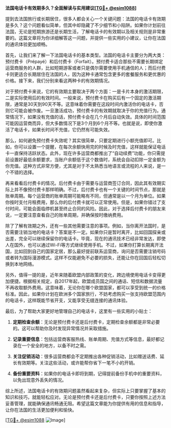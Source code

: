 **法国电话卡有效期多久？全面解读与实用建议[[TG💪+ @esim1088](https://t.me/s/esim1088)]**

提到去法国旅行或长期居住，很多人都会关心一个关键问题：法国的电话卡有效期是多久？这个问题看似简单，但其中却隐藏了不少细节和小陷阱。如果你计划前往法国，无论是短期旅游还是长期生活，了解电话卡的有效期以及相关规则是非常重要的。这篇文章将为你详细解答这一问题，并提供一些实用的小建议，让你在法国的通讯体验更加顺畅。

首先，让我们来了解一下法国电话卡的基本类型。法国的电话卡主要分为两大类：预付费卡（Prépayé）和后付费卡（Forfait）。预付费卡适合那些不需要长期绑定运营商服务的人群，比如短期游客或者只是偶尔需要使用手机通信的人；而后付费卡则更适合长期居住在法国的人，因为这种卡通常包含更多的套餐服务和更优惠的价格。接下来，我们分别来看这两种卡的有效期情况。

对于预付费卡来说，它的有效期主要取决于两个方面：一是卡片本身的激活期限，二是实际使用后的有效时间。一般来说，预付费卡在购买后有一个固定的激活期限，通常是30天到90天不等。这意味着你需要在这段时间内激活你的电话卡，否则它可能会被作废。一旦激活成功，预付费卡的有效期就取决于你的充值行为。通常情况下，如果没有充值的话，预付费卡会在几个月后自动失效。具体的时间范围可能因运营商而异，但大多数情况下是3个月到6个月不等。也就是说，即使你激活了电话卡，如果长时间不充值，它仍然有可能失效。

那么，如何避免预付费卡失效呢？其实很简单，只要定期进行小额充值即可。比如，你可以设置一个提醒，在每次余额快用完的时候及时充值，这样就能保证电话卡一直保持活跃状态。此外，现在许多运营商都推出了“自动续费”功能，你只需提前设置好最低余额要求，当账户余额低于这个数值时，系统会自动扣除一定金额为你充值。这种方式非常方便，尤其是对于不太熟悉当地语言或流程的人来说，是一个不错的选择。

再来看看后付费卡的情况。后付费卡由于需要与运营商签订合同，因此其有效期实际上并不像预付费卡那样明确。不过，后付费卡也有一个关键的时间节点，那就是账单周期。每个运营商的账单周期可能略有不同，但通常是以一个月为单位。如果你按时支付月租费用，那么你的后付费卡就可以正常使用。但是，如果你错过了支付时间，可能会面临停机甚至终止合同的风险。因此，对于选择后付费卡的朋友来说，一定要注意查看自己的账单周期，并确保按时缴纳费用。

除了了解有效期之外，还有一些其他需要注意的事项。例如，当你离开法国时，是否需要注销当地的电话卡？答案是不一定。如果你只是暂时离开，比如回国探亲或出差，完全可以继续保留你的电话卡。毕竟，现在的通讯技术已经非常发达，即使人在国外，也可以通过Wi-Fi等方式继续使用手机。不过，如果你打算长期离开法国，比如回到自己的国家定居，那么最好提前联系运营商，询问是否需要注销号码或者转为国际漫游模式。这样不仅能避免不必要的损失，还能让你在回国后轻松切换到本地网络。

另外，值得一提的是，近年来随着欧盟内部政策的变化，跨边境使用电话卡变得更加便捷。根据相关规定，自2017年起，欧盟成员国之间的通话、短信和数据流量不再收取额外费用。这意味着，无论你在哪个欧盟国家，都可以享受到统一的价格标准。因此，如果你计划在欧洲多个国家旅行，不妨考虑购买一张支持欧盟范围内的电话卡，这样既能节省开支，又能享受无缝连接的通讯体验。

最后，为了帮助大家更好地管理自己的电话卡，这里有一些实用的小贴士：

1. **定期检查余额**：无论是预付费卡还是后付费卡，定期检查余额都是非常必要的。这可以帮助你及时发现异常情况并采取措施。
   
2. **记录重要信息**：包括运营商客服热线、账单周期、充值方式等信息，最好都记录在一个安全的地方，以备不时之需。
   
3. **关注促销活动**：很多运营商都会不定期推出各种促销活动，比如赠送话费、延长有效期等。关注这些活动，或许能帮你省下一笔不小的开销。
   
4. **备份重要资料**：如果你的电话卡即将到期，记得提前备份手机中的重要资料，以免出现意外丢失的情况。

综上所述，法国电话卡的有效期问题虽然看起来复杂，但实际上只要掌握了基本的知识和技巧，就能轻松应对。无论是预付费卡还是后付费卡，只要你按照上述方法妥善管理，就能确保通讯畅通无阻。希望这篇文章能为你提供有用的信息和指导，让你在法国的生活更加便利和愉快。

[[TG💪+ @esim1088](https://t.me/s/esim1088) ![Image](https://i.postimg.cc/4NQfJmqS/Snipaste-2025-05-13-00-14-12.png)]